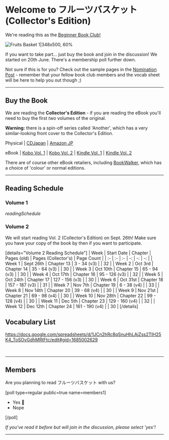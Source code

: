 # Welcome to フルーツバスケット (Collector's Edition)

We're reading this as the [Beginner Book Club!](https://community.wanikani.com/t/x/19766)

![Fruits Basket 1|348x500, 60%](upload://dN0l9qeehfcDQ9V3bhU2ny4rszw.jpeg) 

If you want to take part... just buy the book and join in the discussion! We started on 20th June. There's a membership poll further down.

Not sure if this is for you? Check out the sample pages in the [Nomination Post](https://community.wanikani.com/t/x/19766/3100) - remember that your fellow book club members and the vocab sheet will be here to help you out though ;)
<br>
<hr>

## Buy the Book

We are reading the **Collector's Edition** - if you are reading the eBook you'll need to buy the first *two* volumes of the original.

**Warning:** there is a spin-off series called 'Another', which has a very similar-looking front cover to the Collector's Edition.

Physical | [CDJapan](http://www.cdjapan.co.jp/product/NEOBK-1844249) | [Amazon JP](https://www.amazon.co.jp/dp/4592218116)

eBook | [Kobo Vol. 1](https://www.kobo.com/jp/en/ebook/9CKYXTki3D6yegykI26tYg) | [Kobo Vol. 2](https://www.kobo.com/jp/en/ebook/GtBNH9P48TKk2K82vfp7uQ) | [Kindle Vol. 1](https://www.amazon.co.jp/dp/B00DMU66SK) | [Kindle Vol. 2](https://www.amazon.co.jp/dp/B00DMU66WQ)

There are of course other eBook retailers, including [BookWalker](https://bookwalker.jp/st2/), which has a choice of 'colour' or normal editions.
<br>
<hr>

## Reading Schedule

### Volume 1

$readingSchedule$

### Volume 2

We will start reading Vol. 2 (Collector's Edition) on Sept. 26th! Make sure you have your copy of the book by then if you want to participate.

[details="Volume 2 Reading Schedule"]
| Week | Start Date | Chapter | Pages (old) | Pages (Collector's) | Page Count |
| :- | :- | :- | -: | -: | -: |
| Week 1 | Sept 26th | Chapter 13 | 3 - 34 (v3) |  | 32 |
| Week 2 | Oct 3rd | Chapter 14 | 35 - 64 (v3) |  | 30 |
| Week 3 | Oct 10th | Chapter 15 | 65 - 94 (v3) |  | 30 |
| Week 4 | Oct 17th | Chapter 16 | 95 - 126 (v3) |  | 32 |
| Week 5 | Oct 24th | Chapter 17 | 127 - 156 (v3) |  | 30 |
| Week 6 | Oct 31st | Chapter 18 | 157 - 187 (v3) |  | 31 |
| Week 7 | Nov 7th | Chapter 19 | 6 - 38 (v4) |  | 33 |
| Week 8 | Nov 14th | Chapter 20 | 39 - 68 (v4) |  | 30 |
| Week 9 | Nov 21st | Chapter 21 | 69 - 98 (v4) |  | 30 |
| Week 10 | Nov 28th | Chapter 22 | 99 - 128 (v4) |  | 30 |
| Week 11 | Dec 5th | Chapter 23 | 129 - 160 (v4) |  | 32 |
| Week 12 | Dec 12th | Chapter 24 | 161 - 190 (v4) |  | 30 |
[/details]

## Vocabulary List

https://docs.google.com/spreadsheets/d/1JCn2hRc8qSnuHhLAjZss2TIH25K4_ToSOvGdhMRtFtc/edit#gid=1685002629

<br>
<hr>

## Members

Are you planning to read フルーツバスケット with us?

[poll type=regular public=true name=members1]

* Yes :rice_ball:
* Nope

[/poll]

*If you've read it before but will join in the discussion, please select 'yes'!*
<br>
<hr>
